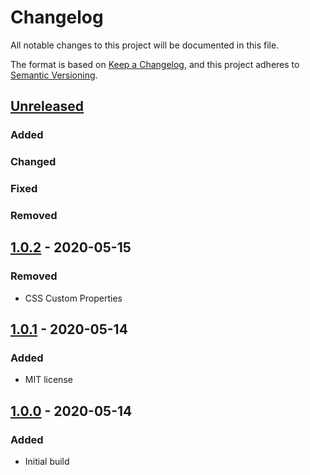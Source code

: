 # Changelog
All notable changes to this project will be documented in this file.

The format is based on [Keep a Changelog](https://keepachangelog.com/en/1.0.0/),
and this project adheres to [Semantic Versioning](https://semver.org/spec/v2.0.0.html).

## [Unreleased]
### Added

### Changed

### Fixed

### Removed

## [1.0.2] - 2020-05-15
### Removed
- CSS Custom Properties

## [1.0.1] - 2020-05-14
### Added
- MIT license

## [1.0.0] - 2020-05-14
### Added
- Initial build

[Unreleased]: https://github.com/ninety-six/milo-css-base/compare/v1.0.2...HEAD
[1.0.2]: https://github.com/ninety-six/milo-css-base/releases/tag/v1.0.2
[1.0.1]: https://github.com/ninety-six/milo-css-base/releases/tag/v1.0.1
[1.0.0]: https://github.com/ninety-six/milo-css-base/releases/tag/v1.0.0
